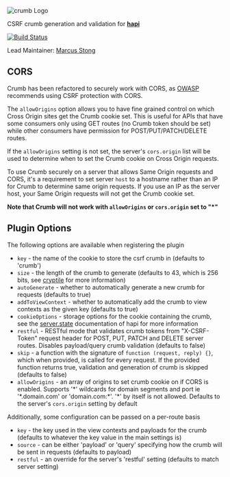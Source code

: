 ![crumb Logo](https://raw.github.com/hapijs/crumb/master/images/crumb.png)

CSRF crumb generation and validation for [**hapi**](https://github.com/hapijs/hapi)

[![Build Status](https://secure.travis-ci.org/hapijs/crumb.png)](http://travis-ci.org/hapijs/crumb)

Lead Maintainer: [Marcus Stong](https://github.com/stongo)

## CORS

Crumb has been refactored to securely work with CORS, as [OWASP](https://www.owasp.org/index.php/HTML5_Security_Cheat_Sheet#Cross_Origin_Resource_Sharing) recommends using CSRF protection with CORS.

The `allowOrigins` option allows you to have fine grained control on which Cross Origin sites get the Crumb cookie set. This is useful for APIs that have some consumers only using GET routes (no Crumb token should be set) while other consumers have permission for POST/PUT/PATCH/DELETE routes.

If the `allowOrigins` setting is not set, the server's `cors.origin` list will be used to determine when to set the Crumb cookie on Cross Origin requests.

To use Crumb securely on a server that allows Same Origin requests and CORS, it's a requirement to set server `host` to a hostname rather than an IP for Crumb to determine same origin requests. If you use an IP as the server host, your Same Origin requests will not get the Crumb cookie set.

**Note that Crumb will not work with `allowOrigins` or `cors.origin` set to "\*"**

## Plugin Options

The following options are available when registering the plugin

* `key` - the name of the cookie to store the csrf crumb in (defaults to 'crumb')
* `size` - the length of the crumb to generate (defaults to 43, which is 256 bits, see [cryptile](https://github.com/hueniverse/cryptiles) for more information)
* `autoGenerate` - whether to automatically generate a new crumb for requests (defaults to true)
* `addToViewContext` - whether to automatically add the crumb to view contexts as the given key (defaults to true)
* `cookieOptions` - storage options for the cookie containing the crumb, see the [server.state](http://hapijs.com/api#serverstatename-options) documentation of hapi for more information
* `restful` - RESTful mode that validates crumb tokens from "X-CSRF-Token" request header for POST, PUT, PATCH and DELETE server routes. Disables payload/query crumb validation (defaults to false)
* `skip` - a function with the signature of `function (request, reply) {}`, which when provided, is called for every request. If the provided function returns true, validation and generation of crumb is skipped (defaults to false)
* `allowOrigins` - an array of origins to set crumb cookie on if CORS is enabled. Supports '\*' wildcards for domain segments and port ie '\*.domain.com' or 'domain.com:\*'. '\*' by itself is not allowed. Defaults to the server's `cors.origin` setting by default

Additionally, some configuration can be passed on a per-route basis

* `key` - the key used in the view contexts and payloads for the crumb (defaults to whatever the key value in the main settings is)
* `source` - can be either 'payload' or 'query' specifying how the crumb will be sent in requests (defaults to payload)
* `restful` - an override for the server's 'restful' setting (defaults to match server setting)
